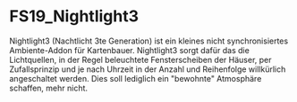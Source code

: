 # FS19_Nightlight3
 Nightlight3 (Nachtlicht 3te Generation) ist ein kleines nicht synchronisiertes Ambiente-Addon für Kartenbauer.  Nightlight3 sorgt dafür das die Lichtquellen, in der Regel beleuchtete Fensterscheiben der Häuser, per Zufallsprinzip und je nach Uhrzeit in der Anzahl und Reihenfolge willkürlich angeschaltet werden. Dies soll lediglich ein "bewohnte" Atmosphäre schaffen, mehr nicht.
